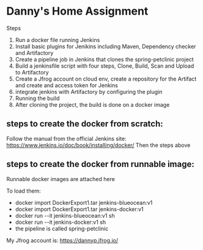 # Danny's Home Assignment
Steps
1. Run a docker file running Jenkins
2. Install basic plugins for Jenikins including Maven, Dependency checker and Artifactory
3. Create a pipeline job in Jenkins that clones the spring-petclinic project
4. Build a jenkinsfile script with four steps, Clone, Build, Scan and Upload to Artifactory
5. Create a Jfrog account on cloud env, create a repository for the Artifact and create and access token for Jenkins
6. integrate jenkins with Artifactory by configuring the plugin
7. Running the build
8. After cloning the project, the build is done on a docker image


## steps to create the docker from scratch:
Follow the manual from the official Jenkins site: https://www.jenkins.io/doc/book/installing/docker/
Then the steps above



## steps to create the docker from runnable image:
Runnable docker images are attached here

To load them:

* docker import DockerExport1.tar jenkins-blueocean:v1
* docker import DockerExport1.tar jenkins-docker:v1
* docker run --it jenkins-blueocean:v1 sh
* docker run --it jenkins-docker:v1 sh
* the pipeline is called spring-petclinic


My Jfrog account is: https://dannyp.jfrog.io/
